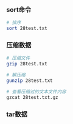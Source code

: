 ### sort命令

```bash
# 排序
sort 28test.txt
```



### 压缩数据

```bash
# 压缩文件
gzip 28test.txt

# 解压缩
gunzip 28test.txt

# 查看压缩过的文本文件内容
gzcat 28test.txt.gz
```

### tar数据

```bash

```